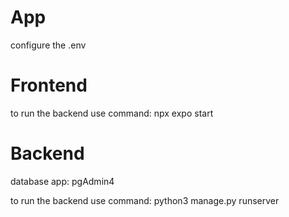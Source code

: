 # App
configure the .env

# Frontend
to run the backend use command:
npx expo start

# Backend
database app:
pgAdmin4

to run the backend use command: 
python3 manage.py runserver

